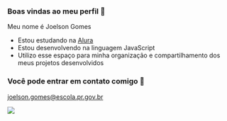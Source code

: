 ### Boas vindas ao meu perfil 👋

Meu nome é Joelson Gomes

- Estou estudando na [Alura](https://www.alura.com.br)
- Estou desenvolvendo na linguagem JavaScript
- Utilizo esse espaço para minha organização e compartilhamento dos meus projetos desenvolvidos

### Você pode entrar em contato comigo 📧

joelson.gomes@escola.pr.gov.br


![](https://media.tenor.com/q-zZSTX6jSIAAAAM/mail-download.gif)
